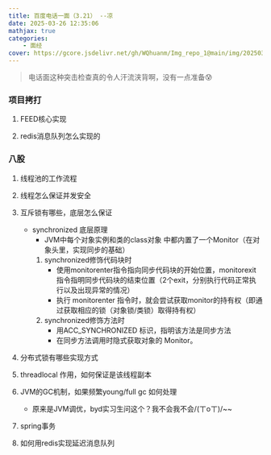 ```yaml
---
title: 百度电话一面（3.21） --凉
date: 2025-03-26 12:35:06
mathjax: true
categories: 
    - 面经
cover: https://gcore.jsdelivr.net/gh/WQhuanm/Img_repo_1@main/img/202503151649423.png
---
```


> 电话面这种突击检查真的令人汗流浃背啊，没有一点准备😰

### 项目拷打

1. FEED核心实现

1. redis消息队列怎么实现的

### 八股
1. 线程池的工作流程

1. 线程怎么保证并发安全

1. 互斥锁有哪些，底层怎么保证
    + synchronized 底层原理
        + JVM中每个对象实例和类的class对象 中都内置了一个Monitor（在对象头里，实现同步的基础）
        1. synchronized修饰代码块时
            + 使用monitorenter指令指向同步代码块的开始位置，monitorexit指令指明同步代码块的结束位置（2个exit，分别执行代码正常执行以及出现异常的情况）
            + 执行 monitorenter 指令时，就会尝试获取monitor的持有权（即通过获取相应的锁（对象锁/类锁）取得持有权）
        1. synchronized修饰方法时
            + 用ACC_SYNCHRONIZED 标识，指明该方法是同步方法
            + 在同步方法调用时隐式获取对象的 Monitor。

1. 分布式锁有哪些实现方式

1. threadlocal 作用，如何保证是该线程副本

1. JVM的GC机制，如果频繁young/full gc 如何处理
    + 原来是JVM调优，byd实习生问这个？我不会我不会/(ㄒoㄒ)/~~

1. spring事务

1. 如何用redis实现延迟消息队列




